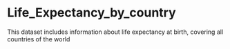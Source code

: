 # Life_Expectancy_by_country
This dataset includes information about life expectancy at birth, covering all countries of the world
